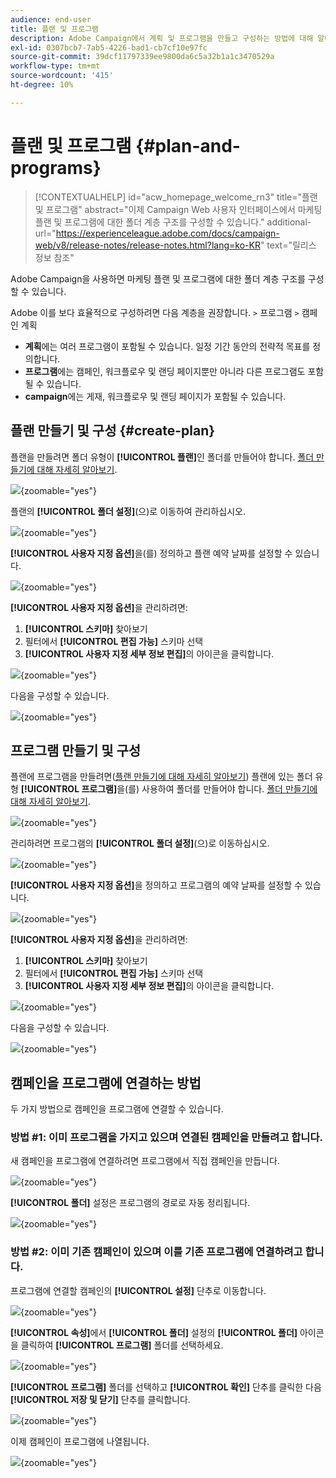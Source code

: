 ```yaml
---
audience: end-user
title: 플랜 및 프로그램
description: Adobe Campaign에서 계획 및 프로그램을 만들고 구성하는 방법에 대해 알아봅니다
exl-id: 0307bcb7-7ab5-4226-bad1-cb7cf10e97fc
source-git-commit: 39dcf11797339ee9800da6c5a32b1a1c3470529a
workflow-type: tm+mt
source-wordcount: '415'
ht-degree: 10%

---
```


# 플랜 및 프로그램 {#plan-and-programs}

>[!CONTEXTUALHELP]
>id="acw_homepage_welcome_rn3"
>title="플랜 및 프로그램"
>abstract="이제 Campaign Web 사용자 인터페이스에서 마케팅 플랜 및 프로그램에 대한 폴더 계층 구조를 구성할 수 있습니다."
>additional-url="https://experienceleague.adobe.com/docs/campaign-web/v8/release-notes/release-notes.html?lang=ko-KR" text="릴리스 정보 참조"

Adobe Campaign을 사용하면 마케팅 플랜 및 프로그램에 대한 폴더 계층 구조를 구성할 수 있습니다.

Adobe 이를 보다 효율적으로 구성하려면 다음 계층을 권장합니다. `>` 프로그램 `>` 캠페인 계획

* **계획**&#x200B;에는 여러 프로그램이 포함될 수 있습니다. 일정 기간 동안의 전략적 목표를 정의합니다.
* **프로그램**&#x200B;에는 캠페인, 워크플로우 및 랜딩 페이지뿐만 아니라 다른 프로그램도 포함될 수 있습니다.
* **campaign**&#x200B;에는 게재, 워크플로우 및 랜딩 페이지가 포함될 수 있습니다.

## 플랜 만들기 및 구성 {#create-plan}

플랜을 만들려면 폴더 유형이 **[!UICONTROL 플랜]**&#x200B;인 폴더를 만들어야 합니다. [폴더 만들기에 대해 자세히 알아보기](../get-started/work-with-folders.md).

![](assets/plan_create.png){zoomable="yes"}

플랜의 **[!UICONTROL 폴더 설정]**(으)로 이동하여 관리하십시오.

![](assets/plan_settings.png){zoomable="yes"}

**[!UICONTROL 사용자 지정 옵션]**&#x200B;을(를) 정의하고 플랜 예약 날짜를 설정할 수 있습니다.

![](assets/plan_options.png){zoomable="yes"}

**[!UICONTROL 사용자 지정 옵션]**&#x200B;을 관리하려면:

1. **[!UICONTROL 스키마]** 찾아보기
1. 필터에서 **[!UICONTROL 편집 가능]** 스키마 선택
1. **[!UICONTROL 사용자 지정 세부 정보 편집]**&#x200B;의 아이콘을 클릭합니다.

![](assets/plan_edit.png){zoomable="yes"}

다음을 구성할 수 있습니다.

![](assets/plan_customfields.png){zoomable="yes"}

## 프로그램 만들기 및 구성

플랜에 프로그램을 만들려면([플랜 만들기에 대해 자세히 알아보기](#create-plan)) 플랜에 있는 폴더 유형 **[!UICONTROL 프로그램]**&#x200B;을(를) 사용하여 폴더를 만들어야 합니다. [폴더 만들기에 대해 자세히 알아보기](../get-started/work-with-folders.md).

![](assets/program_create.png){zoomable="yes"}

관리하려면 프로그램의 **[!UICONTROL 폴더 설정]**(으)로 이동하십시오.

![](assets/program_settings.png){zoomable="yes"}

**[!UICONTROL 사용자 지정 옵션]**&#x200B;을 정의하고 프로그램의 예약 날짜를 설정할 수 있습니다.

![](assets/program_options.png){zoomable="yes"}

**[!UICONTROL 사용자 지정 옵션]**&#x200B;을 관리하려면:

1. **[!UICONTROL 스키마]** 찾아보기
1. 필터에서 **[!UICONTROL 편집 가능]** 스키마 선택
1. **[!UICONTROL 사용자 지정 세부 정보 편집]**&#x200B;의 아이콘을 클릭합니다.

![](assets/program_edit.png){zoomable="yes"}

다음을 구성할 수 있습니다.

![](assets/program_customfields.png){zoomable="yes"}

## 캠페인을 프로그램에 연결하는 방법

두 가지 방법으로 캠페인을 프로그램에 연결할 수 있습니다.

### 방법 #1: 이미 프로그램을 가지고 있으며 연결된 캠페인을 만들려고 합니다.

새 캠페인을 프로그램에 연결하려면 프로그램에서 직접 캠페인을 만듭니다.

![](assets/program_campaign_create.png){zoomable="yes"}

**[!UICONTROL 폴더]** 설정은 프로그램의 경로로 자동 정리됩니다.

![](assets/program_campaign_folder.png){zoomable="yes"}

### 방법 #2: 이미 기존 캠페인이 있으며 이를 기존 프로그램에 연결하려고 합니다.

프로그램에 연결할 캠페인의 **[!UICONTROL 설정]** 단추로 이동합니다.

![](assets/campaign_settings.png){zoomable="yes"}

**[!UICONTROL 속성]**&#x200B;에서 **[!UICONTROL 폴더]** 설정의 **[!UICONTROL 폴더]** 아이콘을 클릭하여 **[!UICONTROL 프로그램]** 폴더를 선택하세요.

![](assets/campaign_folder.png){zoomable="yes"}

**[!UICONTROL 프로그램]** 폴더를 선택하고 **[!UICONTROL 확인]** 단추를 클릭한 다음 **[!UICONTROL 저장 및 닫기]** 단추를 클릭합니다.

![](assets/campaign_linked.png){zoomable="yes"}

이제 캠페인이 프로그램에 나열됩니다.

![](assets/campaign_in_program.png){zoomable="yes"}
